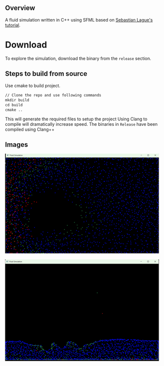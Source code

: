 ## Overview

A fluid simulation written in C++ using SFML based on <a href="https://www.youtube.com/watch?v=rSKMYc1CQHE&t=2480s">Sebastian Lague's tutorial</a>.

# Download

To explore the simulation, download the binary from the `release` section.

## Steps to build from source

Use cmake to build project.

```
// Clone the repo and use following commands
mkdir build
cd build
cmake ..
```

This will generate the required files to setup the project
Using Clang to compile will dramatically increase speed. The binaries in `Release` have been compiled using Clang++

## Images

<img src = misc/img1.png>
</br></br>

<img src = misc/img2.png>
